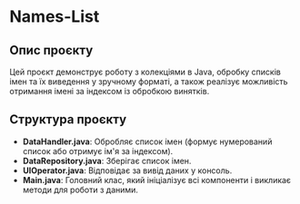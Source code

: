 # Names-List

## Опис проєкту
Цей проєкт демонструє роботу з колекціями в Java, обробку списків імен та їх виведення у зручному форматі, а також реалізує можливість отримання імені за індексом із обробкою винятків.

## Структура проєкту
- **DataHandler.java**: Обробляє список імен (формує нумерований список або отримує ім'я за індексом).
- **DataRepository.java**: Зберігає список імен.
- **UIOperator.java**: Відповідає за вивід даних у консоль.
- **Main.java**: Головний клас, який ініціалізує всі компоненти і викликає методи для роботи з даними.
